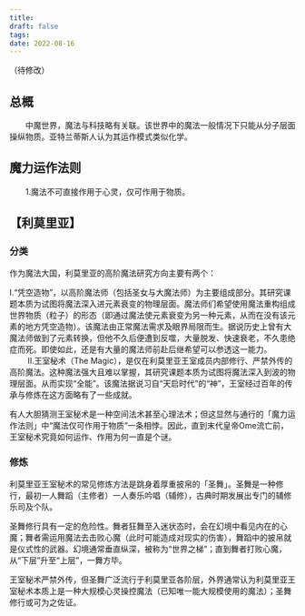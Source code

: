 ```yaml
---
title: 
draft: false
tags: 
date: 2022-08-16
---
```

（待修改）
## 总概
　　中魔世界，魔法与科技略有关联。该世界中的魔法一般情况下只能从分子层面操纵物质。亚特兰蒂斯人认为其运作模式类似化学。
　　
## 魔力运作法则
　　1.魔法不可直接作用于心灵，仅可作用于物质。


## 【利莫里亚】
### 分类
作为魔法大国，利莫里亚的高阶魔法研究方向主要有两个：

Ⅰ.“凭空造物”，以高阶魔法师（包括圣女与大魔法师）为主要组成部分。其研究课题本质为试图将魔法深入进元素衰变的物理层面。魔法师们希望使用魔法重构组成世界物质（粒子）的形态（即通过魔法使元素衰变为另一种元素，从而在没有该元素的地方凭空造物）。该魔法由正常魔法需求及眼界局限而生。据说历史上曾有大魔法师做到了元素转换，但他不久后便遭到反噬，大量脱发、快速衰老，不久患绝症而死。即使如此，还是有大量的魔法师前赴后继希望可以参透这一能力。
　　
Ⅱ.王室秘术（The Magic），是仅在利莫里亚王室成员内部修行、严禁外传的高阶魔法。这种魔法强大且难以掌握，其研究课题本质为试图将魔法深入到波的物理层面。从而实现“全能”。该魔法据说习自“天启时代”的“神”，王室经过百年的传承与修炼在这方面略有了一些成就。　

有人大胆猜测王室秘术是一种空间法术甚至心理法术；但这显然与通行的「魔力运作法则」中“魔法仅可作用于物质”一条相悖。因此，直到末代皇帝Ome流亡前，王室秘术究竟如何运作、作用为何一直是个谜。
　　
### 修炼

利莫里亚王室秘术的常见修炼方法是跳身着厚重披帛的「圣舞」。圣舞是一种修行，最初一人舞蹈（主修者）一人奏乐吟唱（辅修），古典时期发展出专门的辅修乐司及个队。

圣舞修行具有一定的危险性。舞者狂舞至入迷状态时，会在幻境中看见内在的心魔；舞者需运用魔法去击败心魔（此时可能造成对现实的伤害），舞蹈中的披帛就是仪式性的武器。幻境通常垂直纵深，被称为“世界之梯”；直到舞者打败心魔，从“下层”升至“上层”，一舞方毕。

王室秘术严禁外传，但圣舞广泛流行于利莫里亚各阶层，外界通常认为利莫里亚王室秘术本质上是一种大规模心灵操控魔法（已知唯一能大规模使用的魔法）；圣舞修行或可为之佐证。
　　
